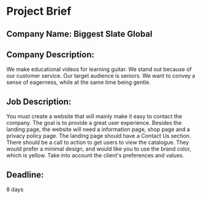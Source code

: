 # Project Brief
## Company Name: Biggest Slate Global

## Company Description:
We make educational videos for learning guitar. We stand out because of our customer service. Our target audience is seniors. We want to convey a sense of eagerness, while at the same time being gentle.

## Job Description:
You must create a website that will mainly make it easy to contact the company. The goal is to provide a great user experience. Besides the landing page, the website will need a information page, shop page and a privacy policy page. The landing page should have a Contact Us section. There should be a call to action to get users to view the catalogue. They would prefer a minimal design, and would like you to use the brand color, which is yellow. Take into account the client's preferences and values.

## Deadline:
8 days